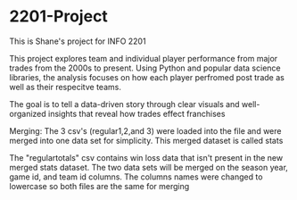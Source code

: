 # 2201-Project
This is Shane's project for INFO 2201

This project explores team and individual player performance from major trades from the 2000s to present. Using Python and popular data science libraries, the analysis focuses on how each player perfromed post trade as well as their respecitve teams.

The goal is to tell a data-driven story through clear visuals and well-organized insights that reveal how trades effect franchises

Merging:
The 3 csv's (regular1,2,and 3) were loaded into the file and were merged into one data set for simplicity. This merged dataset is called stats

The "regulartotals" csv contains win loss data that isn't present in the new merged stats dataset. The two data sets will be merged on the season year, game id, and team id columns. The columns names were changed to lowercase so both files are the same for merging